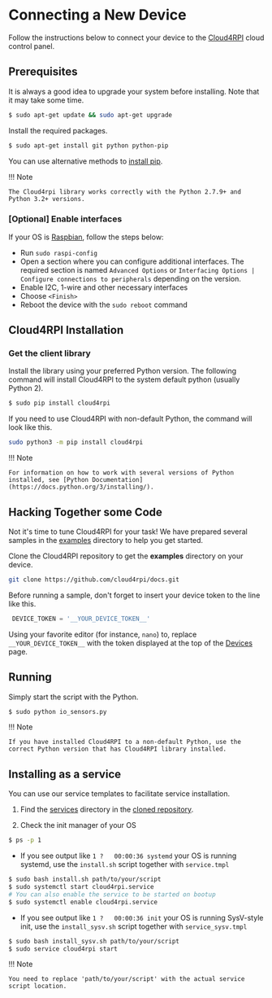 # Connecting a New Device

Follow the instructions below to connect your device to the [Cloud4RPI](https://cloud4rpi.io) cloud control panel.

## Prerequisites

It is always a good idea to upgrade your system before installing. Note that it may take some time.

``` bash
$ sudo apt-get update && sudo apt-get upgrade
```

Install the required packages.

``` bash
$ sudo apt-get install git python python-pip
```

You can use alternative methods to [install pip](https://pip.pypa.io/en/stable/installing.html).

!!! Note

    The Cloud4rpi library works correctly with the Python 2.7.9+ and Python 3.2+ versions.


### [Optional] Enable interfaces
If your OS is [Raspbian](https://www.raspberrypi.org/downloads/raspbian/), follow the steps below:

- Run `sudo raspi-config`
- Open a section where you can configure additional interfaces. The required section is named `Advanced Options` or `Interfacing Options | Configure connections to peripherals` depending on the version.
- Enable I2C, 1-wire and other necessary interfaces
- Choose `<Finish>`
- Reboot the device with the `sudo reboot` command


## Cloud4RPI Installation
### Get the client library

Install the library using your preferred Python version. The following command will install Cloud4RPI to the system default python (usually Python 2).

``` bash
$ sudo pip install cloud4rpi
```

If you need to use Cloud4RPI with non-default Python, the command will look like this.

``` bash
sudo python3 -m pip install cloud4rpi
```

!!! Note

    For information on how to work with several versions of Python installed, see [Python Documentation](https://docs.python.org/3/installing/).

## Hacking Together some Code

Not it's time to tune Cloud4RPI for your task! We have prepared several samples in the [examples](https://github.com/cloud4rpi/cloud4rpi/tree/master/examples) directory to help you get started.

Clone the Cloud4RPI repository to get the **examples** directory on your device.

``` bash
git clone https://github.com/cloud4rpi/docs.git
```

Before running a sample, don't forget to insert your device token to the line like this.

``` python
 DEVICE_TOKEN = '__YOUR_DEVICE_TOKEN__'
```

Using your favorite editor (for instance, `nano`) to, replace `__YOUR_DEVICE_TOKEN__`
with the token displayed at the top of the [Devices](https://cloud4rpi.io/devices) page.


## Running

Simply start the script with the Python.

``` bash
$ sudo python io_sensors.py
```

!!! Note

    If you have installed Cloud4RPI to a non-default Python, use the correct Python version that has Cloud4RPI library installed.

## Installing as a service

You can use our service templates to facilitate service installation.

1. Find the  [services](https://github.com/cloud4rpi/cloud4rpi/tree/master/services) directory in the [cloned repository](#hacking-together-some-code).

2. Check the init manager of your OS

``` bash
$ ps -p 1
```

- If you see output like `1 ?   00:00:36 systemd` your OS is running systemd, use the `install.sh` script together with `service.tmpl`

``` bash
$ sudo bash install.sh path/to/your/script
$ sudo systemctl start cloud4rpi.service
# You can also enable the service to be started on bootup
$ sudo systemctl enable cloud4rpi.service
```

- If you see output like `1 ?   00:00:36 init` your OS is running SysV-style init, use the `install_sysv.sh` script together with `service_sysv.tmpl`
``` bash
$ sudo bash install_sysv.sh path/to/your/script
$ sudo service cloud4rpi start
```

!!! Note

    You need to replace 'path/to/your/script' with the actual service script location.
